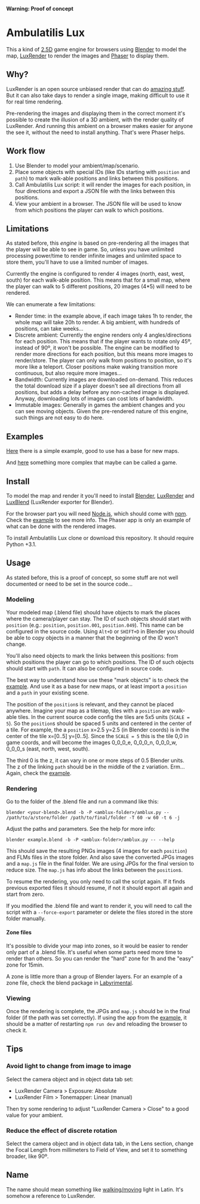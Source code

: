 **Warning: Proof of concept**

# Ambulatilis Lux

This a kind of [2.5D](https://en.wikipedia.org/wiki/2.5D) game engine for browsers using [Blender](https://www.blender.org) to model the map, [LuxRender](http://www.luxrender.net) to render the images and [Phaser](http://phaser.io) to display them.


## Why?

LuxRender is an open source unbiased render that can do [amazing stuff](http://www.luxrender.net/forum/gallery2.php).
But it can also take days to render a single image, making difficult to use it for real time rendering.

Pre-rendering the images and displaying them in the correct moment it's possible to create the illusion of a 3D ambient, with the render quality of LuxRender.
And running this ambient on a browser makes easier for anyone the see it, without the need to install anything.
That's were Phaser helps.


## Work flow

1. Use Blender to model your ambient/map/scenario.
2. Place some objects with special IDs (like IDs starting with `position` and `path`) to mark walk-able positions and links between this positions.
3. Call Ambulatilis Lux script: it will render the images for each position, in four directions and export a JSON file with the links between this positions.
4. View your ambient in a browser. The JSON file will be used to know from which positions the player can walk to which positions.


## Limitations

As stated before, this *engine* is based on pre-rendering all the images that the player will be able to see in game.
So, unless you have unlimited processing power/time to render infinite images and unlimited space to store them, you'll have to use a limited number of images.

Currently the engine is configured to render 4 images (north, east, west, south) for each walk-able position. This means that for a small map, where the player can walk to 5 different positions, 20 images (4*5) will need to be rendered.

We can enumerate a few limitations:

- Render time: in the example above, if each image takes 1h to render, the whole map will take 20h to render. A big ambient, with hundreds of positions, can take weeks...
- Discrete ambient: Currently the engine renders only 4 angles/directions for each position. This means that if the player wants to rotate only 45º, instead of 90º, it won't be possible. The engine can be modified to render more directions for each position, but this means more images to render/store. The player can only walk from positions to position, so it's more like a teleport. Closer positions make waking transition more continuous, but also require more images...
- Bandwidth: Currently images are downloaded on-demand. This reduces the total download size if a player doesn't see all directions from all positions, but adds a delay before any non-cached image is displayed. Anyway, downloading lots of images can cost lots of bandwidth.
- Immutable images: Generally in games the ambient changes and you can see moving objects. Given the pre-rendered nature of this engine, such things are not easy to do here.


## Examples

[Here](https://github.com/andresmrm/ambulatilis-lux/tree/master/example) there is a simple example, good to use has a base for new maps. 

And [here](https://github.com/andresmrm/labyrimental) something more complex that maybe can be called a game.


## Install

To model the map and render it you'll need to install [Blender](https://www.blender.org/download), [LuxRender](http://www.luxrender.net/en_GB/standalone) and [LuxBlend](http://www.luxrender.net/en_GB/blender_2_5) (LuxRender exporter for Blender).

For the browser part you will need [Node.js](https://nodejs.org), which should come with [npm](https://docs.npmjs.com/getting-started/installing-node).
Check the [example](https://github.com/andresmrm/ambulatilis-lux/tree/master/example) to see more info.
The Phaser app is only an example of what can be done with the rendered images.

To install Ambulatilis Lux clone or download this repository. It should require Python +3.1.


## Usage

As stated before, this is a proof of concept, so some stuff are not well documented or need to be set in the source code...

### Modeling

Your modeled map (.blend file) should have objects to mark the places where the camera/player can stay.
The ID of such objects should start with `position` (e.g.: `position`, `position.001`, `position.049`).
This name can be configured in the source code.
Using `Alt+D` or `SHIFT+D` in Blender you should be able to copy objects in a manner that the beginning of the ID won't change.

You'll also need objects to mark the links between this positions: from which positions the player can go to which positions.
The ID of such objects should start with `path`.
It can also be configured in source code.

The best way to understand how use these "mark objects" is to check the [example](https://github.com/andresmrm/ambulatilis-lux/tree/master/example/blender).
And use it as a base for new maps, or at least import a `position` and a `path` in your existing scene.

The position of the `position`s is relevant, and they cannot be placed anywhere.
Imagine your map as a tilemap, tiles with a `position` are walk-able tiles.
In the current source code config the tiles are 5x5 units (`SCALE = 5`).
So the `position`s should be spaced 5 units and centered in the center of a tile.
For example, the a `position` x=2.5 y=2.5 (in Blender coords) is in the center of the tile x=[0..5] y=[0..5]. Since the `SCALE = 5` this is the tile 0,0 in game coords, and will become the images 0\_0\_0\_e, 0\_0\_0\_n, 0\_0\_0\_w, 0\_0\_0\_s (east, north, west, south).

The third 0 is the z, it can vary in one or more steps of 0.5 Blender units.
The z of the linking `path` should be in the middle of the z variation.
Erm... Again, check the [example](https://github.com/andresmrm/ambulatilis-lux/tree/master/example/blender).


### Rendering

Go to the folder of the .blend file and run a command like this:

```
blender <your-blend>.blend -b -P <amblux-folder>/amblux.py -- /path/to/a/store/folder /path/to/final/folder -T 60 -w 60 -t 6 -j
```

Adjust the paths and parameters. See the help for more info:

```
blender example.blend -b -P <amblux-folder>/amblux.py -- --help
```

This should save the resulting PNGs images (4 images for each `position`) and FLMs files in the store folder. And also save the converted JPGs images and a `map.js` file in the final folder. We are using JPGs for the final version to reduce size.
The `map.js` has info about the links between the `position`s.

To resume the rendering, you only need to call the script again. If it finds previous exported files it should resume, if not it should export all again and start from zero.

If you modified the .blend file and want to render it, you will need to call the script with a `--force-export` parameter or delete the files stored in the store folder manually.

#### Zone files

It's possible to divide your map into zones, so it would be easier to render only part of a .blend file.
It's useful when some parts need more time to render than others.
So you can render the "hard" zone for 1h and the "easy" zone for 15min.

A zone is little more than a group of Blender layers.
For an example of a zone file, check the blend package in [Labyrimental](https://github.com/andresmrm/labyrimental).


### Viewing

Once the rendering is complete, the JPGs and `map.js` should be in the final folder (if the path was set correctly).
If using the app from the [example](https://github.com/andresmrm/ambulatilis-lux/tree/master/example/blender), it should be a matter of restarting `npm run dev` and reloading the browser to check it.


## Tips

### Avoid light to change from image to image

Select the camera object and in object data tab set:

- LuxRender Camera > Exposure: Absolute
- LuxRender Film > Tonemapper: Linear (manual)

Then try some rendering to adjust "LuxRender Camera > Close" to a good value for your ambient.

### Reduce the effect of discrete rotation

Select the camera object and in object data tab, in the Lens section, change the Focal Length from millimeters to Field of View, and set it to something broader, like 90º.


## Name

The name should mean something like [walking/moving](http://www.latin-dictionary.net/definition/2956/ambulatilis-ambulatilis-ambulatile) light in Latin.
It's somehow a reference to LuxRender.
